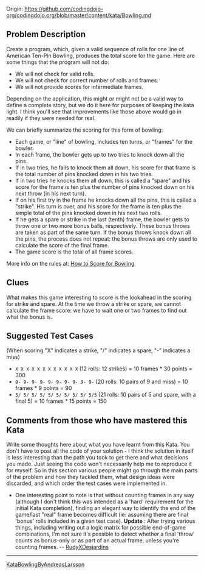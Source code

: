 Origin: https://github.com/codingdojo-org/codingdojo.org/blob/master/content/kata/Bowling.md

## Problem Description

Create a program, which, given a valid sequence of rolls for one line of
American Ten-Pin Bowling, produces the total score for the game. Here
are some things that the program will not do:

-   We will not check for valid rolls.
-   We will not check for correct number of rolls and frames.
-   We will not provide scores for intermediate frames.

Depending on the application, this might or might not be a valid way to
define a complete story, but we do it here for purposes of keeping the
kata light. I think you'll see that improvements like those above would
go in readily if they were needed for real.

We can briefly summarize the scoring for this form of bowling:

-   Each game, or "line" of bowling, includes ten turns, or "frames" for the bowler.
-   In each frame, the bowler gets up to two tries to knock down all the pins.
-   If in two tries, he fails to knock them all down, his score for that frame is the total number of pins knocked down in his two tries.
-   If in two tries he knocks them all down, this is called a "spare"  and his score for the frame is ten plus the number of pins knocked down on his next throw (in his next turn).
-   If on his first try in the frame he knocks down all the pins, this is called a "strike". His turn is over, and his score for the frame is ten plus the simple total of the pins knocked down in his next two rolls.
-   If he gets a spare or strike in the last (tenth) frame, the bowler gets to throw one or two more bonus balls, respectively. These bonus throws are taken as part of the same turn. If the bonus throws knock down all the pins, the process does not repeat: the bonus throws are only used to calculate the score of the final frame.
-   The game score is the total of all frame scores.

More info on the rules at: [How to Score for Bowling](http://www.topendsports.com/sport/tenpin/scoring.htm)

## Clues

What makes this game interesting to score is the lookahead in the
scoring for strike and spare. At the time we throw a strike or spare, we
cannot calculate the frame score: we have to wait one or two frames to
find out what the bonus is.

## Suggested Test Cases

(When scoring "X" indicates a strike, "/" indicates a spare, "-"
indicates a miss)

-   `X X X X X X X X X X X X` (12 rolls: 12 strikes) = 10 frames * 30 points = 300
-   `9- 9- 9- 9- 9- 9- 9- 9- 9- 9-` (20 rolls: 10 pairs of 9 and miss) = 10 frames * 9 points = 90
-   `5/ 5/ 5/ 5/ 5/ 5/ 5/ 5/ 5/ 5/5` (21 rolls: 10 pairs of 5 and spare, with a final 5) = 10 frames * 15 points = 150

## Comments from those who have mastered this Kata

Write some thoughts here about what you have learnt from this Kata. You
don't have to post all the code of your solution - I think the solution
in itself is less interesting than the path you took to get there and
what decisions you made. Just seeing the code won't necessarily help me
to reproduce it for myself. So in this section various people might go
through the main parts of the problem and how they tackled them, what
design ideas were discarded, and which order the test cases were
implemented in.

-   One interesting point to note is that without counting frames in any
    way (although I don't think this was intended as a 'hard'
    requirement for the initial Kata completion), finding an elegant way
    to identify the end of the game/last "real" frame becomes difficult
    (ie: assuming there are final 'bonus' rolls included in a given test
    case). **Update** : After trying various things, including writing
    out a logic matrix for possible end-of-game combinations, I'm not
    sure it's possible to detect whether a final 'throw' counts as
    bonus-only or as part of an actual frame, unless you're
    counting frames. -- [RudyXDesjardins](/people/RudyXDesjardins)

------------------------------------------------------------------------

[KataBowlingByAndreasLarsson](/solution/KataBowlingByAndreasLarsson)
